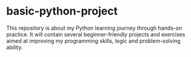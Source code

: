 # basic-python-project
This repository is about my Python learning journey through hands-on practice. It will contain several beginner-friendly projects and exercises aimed at improving my programming skills, logic and problem-solving ability.

